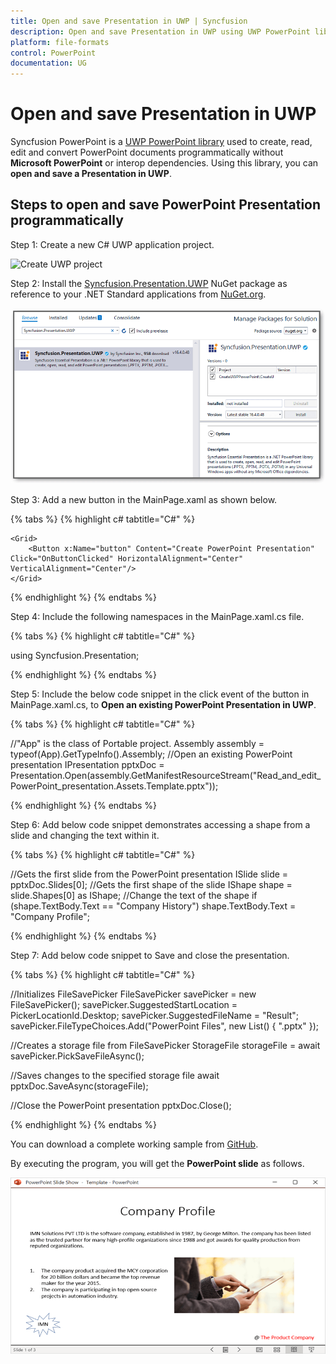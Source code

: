 ```yaml
---
title: Open and save Presentation in UWP | Syncfusion
description: Open and save Presentation in UWP using UWP PowerPoint library (Presentation) without Microsoft PowerPoint or interop dependencies.
platform: file-formats
control: PowerPoint
documentation: UG
---
```


# Open and save Presentation in UWP

Syncfusion PowerPoint is a [UWP PowerPoint library](https://www.syncfusion.com/powerpoint-framework/uwp/powerpoint-library) used to create, read, edit and convert PowerPoint documents programmatically without **Microsoft PowerPoint** or interop dependencies. Using this library, you can **open and save a Presentation in UWP**.

## Steps to open and save PowerPoint Presentation programmatically

Step 1: Create a new C# UWP application project.

![Create UWP project](Workingwith_UWP/CreateUWP.png)

Step 2: Install the [Syncfusion.Presentation.UWP](https://www.nuget.org/packages/Syncfusion.Presentation.UWP/) NuGet package as reference to your .NET Standard applications from [NuGet.org](https://www.nuget.org/).

![Install Syncfusion.Presentation.UWP Nuget Package](Workingwith_UWP/Install_Nuget.png)

Step 3: Add a new button in the MainPage.xaml as shown below.

{% tabs %}
{% highlight c# tabtitle="C#" %}

<Page
    x:Class="Read_and_edit_PowerPoint_presentation.MainPage"
    xmlns="http://schemas.microsoft.com/winfx/2006/xaml/presentation"
    xmlns:x="http://schemas.microsoft.com/winfx/2006/xaml"
    xmlns:local="using:Read_and_edit_PowerPoint_presentation"
    xmlns:d="http://schemas.microsoft.com/expression/blend/2008"
    xmlns:mc="http://schemas.openxmlformats.org/markup-compatibility/2006"
    mc:Ignorable="d"
    Background="{ThemeResource ApplicationPageBackgroundThemeBrush}">

    <Grid>
        <Button x:Name="button" Content="Create PowerPoint Presentation" Click="OnButtonClicked" HorizontalAlignment="Center" VerticalAlignment="Center"/>
    </Grid>
</Page>

{% endhighlight %}
{% endtabs %}

Step 4: Include the following namespaces in the MainPage.xaml.cs file.

{% tabs %}
{% highlight c# tabtitle="C#" %}

using Syncfusion.Presentation;

{% endhighlight %}
{% endtabs %}

Step 5: Include the below code snippet in the click event of the button in MainPage.xaml.cs, to **Open an existing PowerPoint Presentation in UWP**.

{% tabs %}
{% highlight c# tabtitle="C#" %}

//"App" is the class of Portable project.
Assembly assembly = typeof(App).GetTypeInfo().Assembly;
//Open an existing PowerPoint presentation
IPresentation pptxDoc = Presentation.Open(assembly.GetManifestResourceStream("Read_and_edit_PowerPoint_presentation.Assets.Template.pptx"));

{% endhighlight %}
{% endtabs %}

Step 6: Add below code snippet demonstrates accessing a shape from a slide and changing the text within it.

{% tabs %}
{% highlight c# tabtitle="C#" %}

//Gets the first slide from the PowerPoint presentation
ISlide slide = pptxDoc.Slides[0];
//Gets the first shape of the slide
IShape shape = slide.Shapes[0] as IShape;
//Change the text of the shape
if (shape.TextBody.Text == "Company History")
    shape.TextBody.Text = "Company Profile";

{% endhighlight %}
{% endtabs %}

Step 7: Add below code snippet to Save and close the presentation.

{% tabs %}
{% highlight c# tabtitle="C#" %}

//Initializes FileSavePicker
FileSavePicker savePicker = new FileSavePicker();
savePicker.SuggestedStartLocation = PickerLocationId.Desktop;
savePicker.SuggestedFileName = "Result";
savePicker.FileTypeChoices.Add("PowerPoint Files", new List<string>() { ".pptx" });

//Creates a storage file from FileSavePicker
StorageFile storageFile = await savePicker.PickSaveFileAsync();

//Saves changes to the specified storage file
await pptxDoc.SaveAsync(storageFile);

//Close the PowerPoint presentation
pptxDoc.Close();

{% endhighlight %}
{% endtabs %}

You can download a complete working sample from [GitHub](https://github.com/SyncfusionExamples/PowerPoint-Examples/tree/master/Getting-started/UWP/Read-and-edit-PowerPoint-presentation).

By executing the program, you will get the **PowerPoint slide** as follows.

![UWP output PowerPoint Presentaion document](Workingwith_Core/Open-and-Save-output-image.png)
